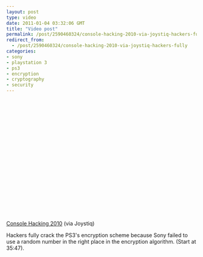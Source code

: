 ```yaml
---
layout: post
type: video
date: 2011-01-04 03:32:06 GMT
title: "Video post"
permalink: /post/2590460324/console-hacking-2010-via-joystiq-hackers-fully
redirect_from: 
  - /post/2590460324/console-hacking-2010-via-joystiq-hackers-fully
categories:
- sony
- playstation 3
- ps3
- encryption
- cryptography
- security
---
```

<object width="500" height="307"><param name="movie" value="http://www.youtube.com/v/hcbaeKA2moE&fs=1&t=2148"></param><param name="allowFullScreen" value="true"></param><param name="allowscriptaccess" value="always"></param><embed src="http://www.youtube.com/v/hcbaeKA2moE&fs=1&t=2148" type="application/x-shockwave-flash" width="500" height="307" allowscriptaccess="always" allowfullscreen="true"></embed></object>

<a href="http://www.youtube.com/watch?feature=player_detailpage&v=hcbaeKA2moE#t=2148s">Console Hacking 2010</a> (via Joystiq)

Hackers fully crack the PS3's encryption scheme because Sony failed to use a random number in the right place in the encryption algorithm. (Start at 35:47).